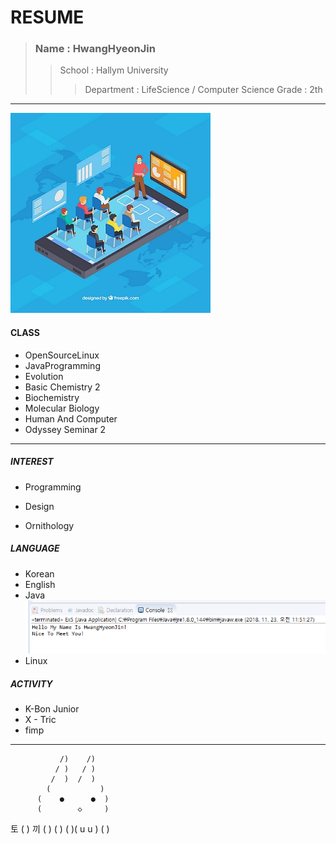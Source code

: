 RESUME
====================  
>### Name : HwangHyeonJin  
>>School : Hallym University  
>>>Department : LifeScience / Computer Science 
Grade : 2th
------------------------
![1](22222222.jpg)
#### CLASS 
- OpenSourceLinux   
- JavaProgramming    
- Evolution  
- Basic Chemistry 2  
- Biochemistry  
- Molecular Biology  
- Human And Computer  
- Odyssey Seminar 2  
 -------------------------
##### INTEREST   
- Programming   

- Design   
- Ornithology    

##### LANGUAGE  
- Korean  
- English  
- Java  
![2](2.png)
- Linux  

##### ACTIVITY  
- K-Bon Junior  
- X - Tric  
- fimp
 ------------------------  
               /)    /)
              / )   / )
             /  )  /  )
            (           )
          (    ●      ●  )
          (        ◇     )
토         (             )          끼
          (                )
         (                  )
      ( )(    u         u  )
          (               )

 
